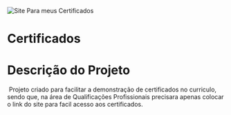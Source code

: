 ![Site Para meus Certificados](https://user-images.githubusercontent.com/103788676/209416863-440eea78-0d12-4271-814c-24660d03603a.svg)
# Certificados

# Descrição do Projeto
  &nbsp;Projeto criado para facilitar a demonstração de certificados no curriculo, sendo que, na área de Qualificações Profissionais precisara apenas colocar o link do site para facil acesso aos certificados.

